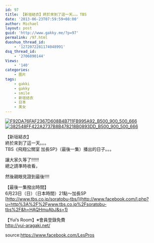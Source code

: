 ```yaml
---
id: 97
title: 【新垣結衣】終於來到了這一天。。。TBS
date: '2013-06-23T07:59:59+08:00'
author: Michael
layout: post
guid: 'http://www.gakky.me/?p=97'
permalink: /97.html
duoshuo_thread_id:
    - '1272072281174048991'
dsq_thread_id:
    - '2706890144'
Views:
    - '140'
categories:
    - 图片
tags:
    - gakki
    - gakky
    - smile
    - 新垣结衣
    - 日本
    - 美女
---
```


[![F92DA76FAF2367D608B4B711FB995A92_B500_900_500_666](http://www.yui-aragaki.org/wp-content/uploads/img/F92DA76FAF2367D608B4B711FB995A92_B500_900_500_666.jpeg)](http://www.yui-aragaki.org/wp-content/uploads/img/F92DA76FAF2367D608B4B711FB995A92_B1280_1280_720_960.jpeg) [![382548FF422A2737B8B478218B0893DD_B500_900_500_666](http://www.yui-aragaki.org/wp-content/uploads/img/382548FF422A2737B8B478218B0893DD_B500_900_500_666.jpeg)](http://www.yui-aragaki.org/wp-content/uploads/img/382548FF422A2737B8B478218B0893DD_B1280_1280_720_960.jpeg)

<span>【新垣結衣】</span>  
<span>終於來到了這一天。。。</span>  
<span>TBS《飛翔公關室 加長SP》（最後一集）播出的日子。。。</span>

<span>讓大家久等了!!!!!!</span>  
<span>總之請準時收看，</span>

<span>然後親眼見證到最後!!!!</span>

<span>【最後一集撥出時間】</span>  
<span>6月23日（日）（日本時間）21點～加長SP</span>  
[http://www.tbs.co.jp/soratobu-tbs/](http://www.facebook.com/l.php?u=http%3A%2F%2Fwww.tbs.co.jp%2Fsoratobu-tbs%2F&h=HAQHmuAbJ&s=1)

<span>【Yui’s Room】※會員登錄免費</span>  
[](http://www.facebook.com/l.php?u=http%3A%2F%2Fyui-aragaki.net%2F&h=yAQEWjwGn&s=1)<http://yui-aragaki.net/>

[](http://www.facebook.com/l.php?u=http%3A%2F%2Fyui-aragaki.net%2F&h=yAQEWjwGn&s=1)source:<https://www.facebook.com/LesPros>